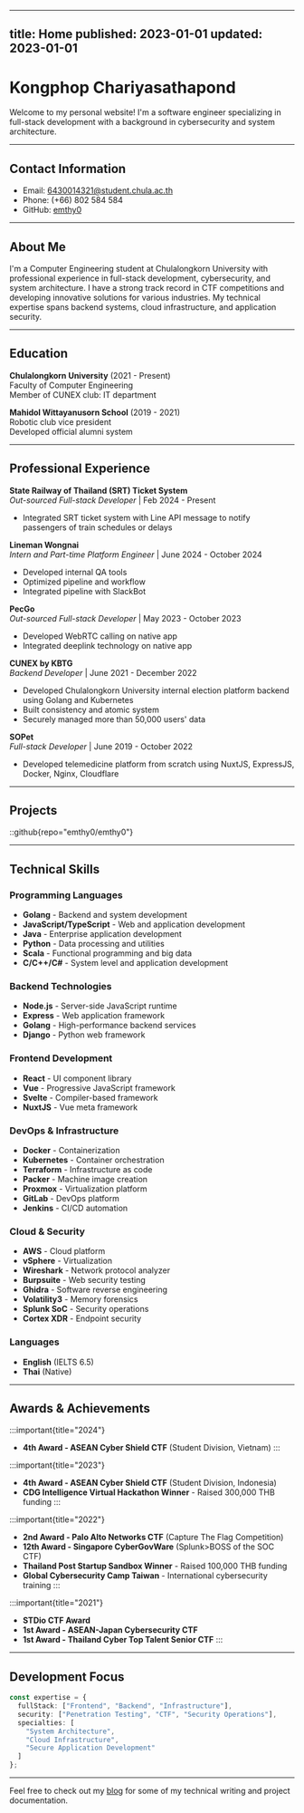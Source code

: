 
---
title: Home
published: 2023-01-01
updated: 2023-01-01
---

# Kongphop Chariyasathapond

Welcome to my personal website! I'm a software engineer specializing in full-stack development with a background in cybersecurity and system architecture.

---

## Contact Information
- Email: 6430014321@student.chula.ac.th  
- Phone: (+66) 802 584 584
- GitHub: [emthy0](https://github.com/emthy0)

---

## About Me

I'm a Computer Engineering student at Chulalongkorn University with professional experience in full-stack development, cybersecurity, and system architecture. I have a strong track record in CTF competitions and developing innovative solutions for various industries. My technical expertise spans backend systems, cloud infrastructure, and application security.

---

## Education

**Chulalongkorn University** (2021 - Present)  
Faculty of Computer Engineering  
Member of CUNEX club: IT department

**Mahidol Wittayanusorn School** (2019 - 2021)  
Robotic club vice president  
Developed official alumni system

---

## Professional Experience

**State Railway of Thailand (SRT) Ticket System**  
*Out-sourced Full-stack Developer* | Feb 2024 - Present
- Integrated SRT ticket system with Line API message to notify passengers of train schedules or delays

**Lineman Wongnai**  
*Intern and Part-time Platform Engineer* | June 2024 - October 2024
- Developed internal QA tools
- Optimized pipeline and workflow
- Integrated pipeline with SlackBot

**PecGo**  
*Out-sourced Full-stack Developer* | May 2023 - October 2023
- Developed WebRTC calling on native app
- Integrated deeplink technology on native app

**CUNEX by KBTG**  
*Backend Developer* | June 2021 - December 2022
- Developed Chulalongkorn University internal election platform backend using Golang and Kubernetes
- Built consistency and atomic system
- Securely managed more than 50,000 users' data

**SOPet**  
*Full-stack Developer* | June 2019 - October 2022
- Developed telemedicine platform from scratch using NuxtJS, ExpressJS, Docker, Nginx, Cloudflare

---

## Projects

::github{repo="emthy0/emthy0"}

---

## Technical Skills

### Programming Languages
- **Golang** - Backend and system development
- **JavaScript/TypeScript** - Web and application development
- **Java** - Enterprise application development
- **Python** - Data processing and utilities
- **Scala** - Functional programming and big data
- **C/C++/C#** - System level and application development

### Backend Technologies
- **Node.js** - Server-side JavaScript runtime
- **Express** - Web application framework
- **Golang** - High-performance backend services
- **Django** - Python web framework

### Frontend Development
- **React** - UI component library
- **Vue** - Progressive JavaScript framework
- **Svelte** - Compiler-based framework
- **NuxtJS** - Vue meta framework

### DevOps & Infrastructure
- **Docker** - Containerization
- **Kubernetes** - Container orchestration
- **Terraform** - Infrastructure as code
- **Packer** - Machine image creation
- **Proxmox** - Virtualization platform
- **GitLab** - DevOps platform
- **Jenkins** - CI/CD automation

### Cloud & Security
- **AWS** - Cloud platform
- **vSphere** - Virtualization
- **Wireshark** - Network protocol analyzer
- **Burpsuite** - Web security testing
- **Ghidra** - Software reverse engineering
- **Volatility3** - Memory forensics
- **Splunk SoC** - Security operations
- **Cortex XDR** - Endpoint security

### Languages
- **English** (IELTS 6.5)
- **Thai** (Native)

---

## Awards & Achievements

:::important{title="2024"}
- **4th Award - ASEAN Cyber Shield CTF** (Student Division, Vietnam)
:::

:::important{title="2023"}
- **4th Award - ASEAN Cyber Shield CTF** (Student Division, Indonesia)
- **CDG Intelligence Virtual Hackathon Winner** - Raised 300,000 THB funding
:::

:::important{title="2022"}
- **2nd Award - Palo Alto Networks CTF** (Capture The Flag Competition)
- **12th Award - Singapore CyberGovWare** (Splunk>BOSS of the SOC CTF)
- **Thailand Post Startup Sandbox Winner** - Raised 100,000 THB funding
- **Global Cybersecurity Camp Taiwan** - International cybersecurity training
:::

:::important{title="2021"}
- **STDio CTF Award**
- **1st Award - ASEAN-Japan Cybersecurity CTF**
- **1st Award - Thailand Cyber Top Talent Senior CTF**
:::

---

## Development Focus

```typescript
const expertise = {
  fullStack: ["Frontend", "Backend", "Infrastructure"],
  security: ["Penetration Testing", "CTF", "Security Operations"],
  specialties: [
    "System Architecture",
    "Cloud Infrastructure", 
    "Secure Application Development"
  ]
};
```

---

Feel free to check out my [blog](/blog) for some of my technical writing and project documentation.
